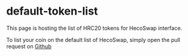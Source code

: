 # default-token-list

This page is hosting the list of HRC20 tokens for HecoSwap interface.

To list your coin on the default list of HecoSwap, simply open the pull request on [Github](https://github.com/hecoswap/default-token-list/pulls)
